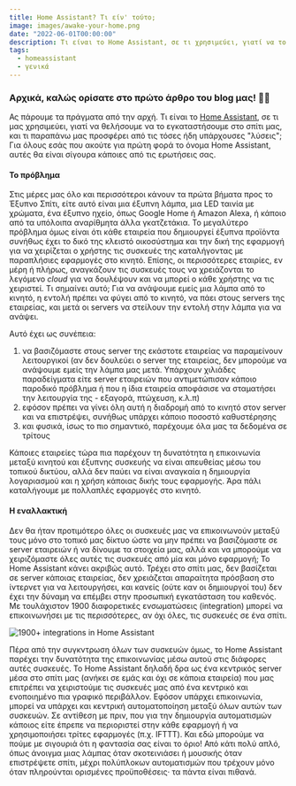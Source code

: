 ```yaml
---
title: Home Assistant? Τι είν' τούτο;
image: images/awake-your-home.png
date: "2022-06-01T00:00:00"
description: Τι είναι το Home Assistant, σε τι χρησιμεύει, γιατί να το εγκαταστήσουμε στο σπίτι μας, και τι παραπάνω μας προσφέρει από τις τόσες ήδη υπάρχουσες λύσεις;
tags:
  - homeassistant
  - γενικά
---
```


### Αρχικά, καλώς ορίσατε στο πρώτο άρθρο του blog μας! 🎉😊

Ας πάρουμε τα πράγματα από την αρχή. Τι είναι το [Home Assistant](https://www.home-assistant.io/), σε τι μας χρησιμεύει, γιατί να θελήσουμε να το εγκαταστήσουμε στο σπίτι μας, και τι παραπάνω μας προσφέρει από τις τόσες ήδη υπάρχουσες "λύσεις"; Για όλους εσάς που ακούτε για πρώτη φορά το όνομα Home Assistant, αυτές θα είναι σίγουρα κάποιες από τις ερωτήσεις σας.

#### Το πρόβλημα

Στις μέρες μας όλο και περισσότεροι κάνουν τα πρώτα βήματα προς το Έξυπνο Σπίτι, είτε αυτό είναι μια έξυπνη λάμπα, μια LED ταινία με χρώματα, ένα έξυπνο ηχείο, όπως Google Home ή Amazon Alexa, ή κάποιο από τα υπόλοιπα αναρίθμητα άλλα γκατζετάκια. Το μεγαλύτερο πρόβλημα όμως είναι ότι κάθε εταιρεία που δημιουργεί έξυπνα προϊόντα συνήθως έχει το δικό της κλειστό οικοσύστημα και την δική της εφαρμογή για να χειρίζεται ο χρήστης τις συσκευές της καταλήγοντας με παραπλήσιες εφαρμογές στο κινητό. Επίσης, οι περισσότερες εταιρίες, εν μέρη ή πλήρως, αναγκάζουν τις συσκευές τους να χρειάζονται το λεγόμενο _cloud_ για να δουλέψουν και να μπορεί ο κάθε χρήστης να τις χειριστεί. Τι σημαίνει αυτό; Για να ανάψουμε εμείς μια λάμπα από το κινητό, η εντολή πρέπει να φύγει από το κινητό, να πάει στους servers της εταιρείας, και μετά οι servers να στείλουν την εντολή στην λάμπα για να ανάψει.

Αυτό έχει ως συνέπεια:

1.  να βασιζόμαστε στους server της εκάστοτε εταιρείας να παραμείνουν λειτουργικοί (αν δεν δουλεύει ο server της εταιρείας, δεν μπορούμε να ανάψουμε εμείς την λάμπα μας μετά. Υπάρχουν χιλιάδες παραδείγματα είτε server εταιρειών που αντιμετώπισαν κάποιο παροδικό πρόβλημα ή που η ίδια εταιρεία αποφάσισε να σταματήσει την λειτουργία της - εξαγορά, πτώχευση, κ.λ.π)
2.  εφόσον πρέπει να γίνει όλη αυτή η διαδρομή από το κινητό στον server και να επιστρέψει, συνήθως υπάρχει κάποιο ποσοστό καθυστέρησης
3.  και φυσικά, ίσως το πιο σημαντικό, παρέχουμε όλα μας τα δεδομένα σε τρίτους

Κάποιες εταιρείες τώρα πια παρέχουν τη δυνατότητα η επικοινωνία μεταξύ κινητού και έξυπνης συσκευής να είναι απευθείας μέσω του τοπικού δικτύου, αλλά δεν παύει να είναι αναγκαία η δημιουργία λογαριασμού και η χρήση κάποιας δικής τους εφαρμογής. Άρα πάλι καταλήγουμε με πολλαπλές εφαρμογές στο κινητό.

#### Η εναλλακτική

Δεν θα ήταν προτιμότερο όλες οι συσκευές μας να επικοινωνούν μεταξύ τους μόνο στο τοπικό μας δίκτυο ώστε να μην πρέπει να βασιζόμαστε σε server εταιρειών ή να δίνουμε τα στοιχεία μας, αλλά και να μπορούμε να χειριζόμαστε όλες αυτές τις συσκευές από μία και μόνο εφαρμογή; Το Home Assistant κάνει ακριβώς αυτό. Τρέχει στο σπίτι μας, δεν βασίζεται σε server κάποιας εταιρείας, δεν χρειάζεται απαραίτητα πρόσβαση στο ίντερνετ για να λειτουργήσει, και κανείς (ούτε καν οι δημιουργοί του) δεν έχει την δύναμη να επέμβει στην προσωπική εγκατάσταση του καθενός. Με τουλάχιστον 1900 διαφορετικές ενσωματώσεις (integration) μπορεί να επικοινωνήσει με τις περισσότερες, αν όχι όλες, τις συσκευές σε ένα σπίτι.

![1900+ integrations in Home Assistant](/images/integrations.png "Χιλιάδες ενσωματώσεις υπάρχουν διαθέσιμες")

Πέρα από την συγκντρωση όλων των συσκευών όμως, το Home Assistant παρέχει την δυνατότητα της επικοινωνίας μέσω αυτού στις διάφορες αυτές συσκευές. Το Home Assistant δηλαδή δρα ως ένα κεντρικός server μέσα στο σπίτι μας (ανήκει σε εμάς και όχι σε κάποια εταιρεία) που μας επιτρέπει να χειριστούμε τις συσκευές μας από ένα κεντρικό και ενοποιημένο πια γραφικό περιβάλλον. Εφόσον υπάρχει επικοινωνία, μπορεί να υπάρχει και κεντρική αυτοματοποίηση μεταξύ όλων αυτών των συσκευών. Σε αντίθεση με πριν, που για την δημιουργία αυτοματισμών κάποιος είτε έπρεπε να περιοριστεί στην κάθε εφαρμογή ή να χρησιμοποιήσει τρίτες εφαρμογές (π.χ. IFTTT). Και εδώ μπορούμε να πούμε με σιγουριά ότι η φαντασία σας είναι το όριο! Από κάτι πολύ απλό, όπως άνοιγμα μιας λάμπας όταν σκοτεινιάσει ή μουσικής όταν επιστρέψετε σπίτι, μέχρι πολύπλοκων αυτοματισμών που τρέχουν μόνο όταν πληρούνται ορισμένες προϋποθέσεις· τα πάντα είναι πιθανά.
